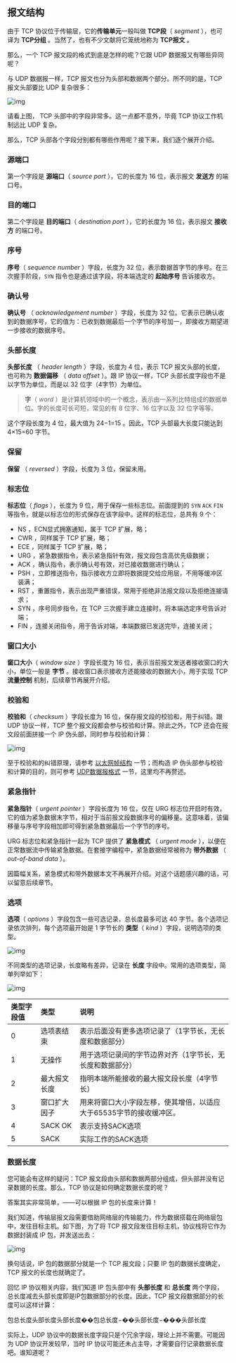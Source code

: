 ## 报文结构

由于 TCP 协议位于传输层，它的**传输单元**一般叫做 **TCP段**（ *segment* ），也可译为 **TCP分组** 。当然了，也有不少文献将它笼统地称为 **TCP报文** 。

那么，一个 TCP 报文段的格式到底是怎样的呢？它跟 UDP 数据报又有哪些异同呢？

与 UDP 数据报一样，TCP 报文也分为头部和数据两个部分。所不同的是，TCP 报文头部要比 UDP 复杂很多：

![img](D:/%E6%96%87%E4%BB%B6/typora%E5%9B%BE%E7%89%87/edc45532ebc4020e862124d818ccd5d9967b6a3b.png)

请看上图， TCP 头部中的字段非常多。这一点都不意外，毕竟 TCP 协议工作机制远比 UDP 复杂。

那么，TCP 头部各个字段分别都有哪些作用呢？接下来，我们逐个展开介绍。

### 源端口

第一个字段是 **源端口**（ *source port* ），它的长度为 16 位，表示报文 **发送方** 的端口号。

### 目的端口

第二个字段是 **目的端口**（ *destination port* ），它的长度为 16 位，表示报文 **接收方** 的端口号。

### 序号

**序号**（ *sequence number* ）字段，长度为 32 位，表示数据首字节的序号。在三次握手阶段，`SYN` 指令也是通过该字段，将本端选定的 **起始序号** 告诉接收方。

### 确认号

**确认号** （ *acknowledgement number* ）字段，长度为 32 位。它表示已确认收到的数据序号，它的值为：已收到数据最后一个字节的序号加一，即接收方期望进一步接收的数据序号。

### 头部长度

**头部长度** （ *header length* ）字段，长度为 4 位，表示 TCP 报文头部的长度，也可称为 **数据偏移** （ *data offset* ）。跟 IP 协议一样，TCP 头部长度字段也不是以字节为单位，而是以 32 位字（4字节）为单位。

> **字**（ *word* ）是计算机领域中的一个概念，表示由一系列比特组成的数据单位。字的长度可长可短，常见的有 8 位字、16 位字以及 32 位字等等。



这个字段长度为 4 位，最大值为 24−1=15 。因此，TCP 头部最大长度只能达到 4×15=60 字节。

### 保留

**保留** （ *reversed* ）字段，长度为 3 位，保留未用。

### 标志位

**标志位**（ *flags* ），长度为 9 位，用于保存一些标志位。前面提到的 `SYN` `ACK` `FIN` 等指令，就是以标志位的形式保存在该字段中。这样的标志位，总共有 9 个：

- NS ，ECN显式拥塞通知，属于 TCP 扩展，略；
- CWR ，同样属于 TCP 扩展，略；
- ECE ，同样属于 TCP 扩展，略；
- URG ，紧急数据指令，表示紧急指针有效，报文段包含高优先级数据；
- ACK ，确认指令，表示确认号有效，对已接收数据进行确认；
- PSH ，立即推送指令，指示接收方立即将数据提交给应用层，不用等缓冲区装满；
- RST ，重置指令，表示出现严重错误，常用于拒绝非法报文段以及拒绝连接请求；
- SYN ，序号同步指令，在 TCP 三次握手建立连接时，将本端选定序号告诉对端；
- FIN ，连接关闭指令，用于告诉对端，本端数据已发送完毕，连接关闭；

### 窗口大小

**窗口大小**（ *window size* ）字段长度为 16 位，表示当前报文发送者接收窗口的大小，单位一般是 **字节** 。接收窗口表示接收方还能接收的数据大小，用于实现 TCP **流量控制** 机制，后续章节再展开介绍。

### 校验和

**校验和**（ *checksum* ）字段长度为 16 位，保存报文段的校验和，用于纠错。跟 UDP 协议一样，TCP 整个报文段都会参与校验和计算。除此之外，TCP 还会在报文段前面拼接一个 IP 伪头部，同时参与校验和计算：

![img](D:/%E6%96%87%E4%BB%B6/typora%E5%9B%BE%E7%89%87/94398328ac6a00a75216cafc3cc04f1f27c89036.png)

至于校验和的纠错原理，请参考 [以太网帧结构](https://fasionchan.com/network/ethernet/ethernet-frame/) 一节；而构造 IP 伪头部参与校验和计算的目的，则可参考 [UDP数据报格式](https://fasionchan.com/network/udp/udp-datagram/) 一节，这里均不再赘述。

### 紧急指针

**紧急指针**（ *urgent pointer* ）字段长度为 16 位，仅在 URG 标志位开启时有效，它的值为紧急数据末字节，相对于当前报文段数据序号的偏移量。这意味着，该偏移量与序号字段相加即可得到紧急数据最后一个字节的序号。

URG 标志位和紧急指针一起为 TCP 提供了 **紧急模式** （ *urgent mode* ），以便在正常数据流中传输紧急数据。在套接字编程中，紧急数据经常被称为 **带外数据** （ *out-of-band data* ）。

因篇幅关系，紧急模式和带外数据本文不再展开介绍。对这个话题感兴趣的话，可以留意后续章节。

### 选项

**选项**（ *options* ）字段包含一些可选记录，总长度最多可达 40 字节。各个选项记录依次排列，每个选项最开始是 1 字节长的 **类型**（ *kind* ）字段，说明选项的类型。

![img](D:/%E6%96%87%E4%BB%B6/typora%E5%9B%BE%E7%89%87/bfb9966c3109cfbb1b4783da49655de9c246fccc.png)

不同类型的选项记录，长度略有差异，记录在 **长度** 字段中。常用的选项类型，简单列举如下：

![img](D:/%E6%96%87%E4%BB%B6/typora%E5%9B%BE%E7%89%87/5901371db30bcd4eda033dc31a4f7cae77d7cd0d.png)

| 类型字段值 | 类型         | 说明                                                         |
| :--------- | :----------- | :----------------------------------------------------------- |
| 0          | 选项表结束   | 表示后面没有更多选项记录了（1字节长，无长度和数据部分）      |
| 1          | 无操作       | 用于选项记录间的字节边界对齐（1字节长，无长度和数据部分）    |
| 2          | 最大报文长度 | 指明本端所能接收的最大报文段长度（4字节长）                  |
| 3          | 窗口扩大因子 | 用来将窗口大小字段左移，使其增倍，以适应大于65535字节的接收缓冲区。 |
| 4          | SACK OK      | 表示支持SACK选项                                             |
| 5          | SACK         | 实际工作的SACK选项                                           |

### 数据长度

您可能会有这样的疑问：TCP 报文段由头部和数据两部分组成，但头部并没有记录数据的长度。那么，TCP 协议是如何确定数据长度的呢？

答案其实非常简单，——可以根据 IP 包的长度来计算！

我们知道，传输层报文段需要借助网络层的传输能力，作为数据搭载在网络层包中，发往目标主机。如下图，为了将 TCP 报文段发往目标主机，协议栈将它作为数据封装成 IP 包，并发送出去：

![img](D:/%E6%96%87%E4%BB%B6/typora%E5%9B%BE%E7%89%87/37f49c81093ca2c4600b67839e0f503175921b59.png)

换句话说，IP 包的数据部分就是一个 TCP 报文段；只要 IP 包的数据长度确定，TCP 报文的长度也就确定了。

回忆 IP 协议相关内容，我们知道 IP 包头部中有 **头部长度** 和 **总长度** 两个字段，总长度减去头部长度即是IP包数据部分的长度。因此，TCP 报文段数据部分的长度可以这样计算：

包总长度头部长度头部长度��包总长度−��头部长度−���头部长度

实际上，UDP 协议中的数据长度字段只是个冗余字段，理论上并不需要。可能因为 UDP 协议开发较早，当时 IP 协议可能还未占主导，才需要自行记录数据长度吧。谁知道呢？
